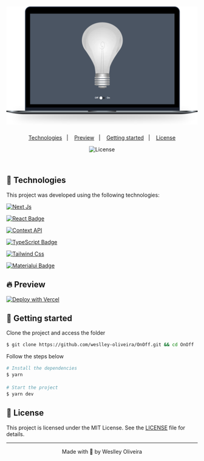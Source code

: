 <h1 align="center">
    <img alt="On Off" title="On Off" src=".github/onOff.svg" />
</h1>

<p align="center">
  <a href="#technologies">Technologies</a>&nbsp;&nbsp;&nbsp;|&nbsp;&nbsp;&nbsp;
  <a href="#-preview">Preview</a>&nbsp;&nbsp;&nbsp;|&nbsp;&nbsp;&nbsp;
  <a href="#-layout">Getting started</a>&nbsp;&nbsp;&nbsp;|&nbsp;&nbsp;&nbsp;  
  <a href="#-license">License</a>
</p>

<p align="center">
  <img  src="https://img.shields.io/static/v1?label=license&message=MIT&color=5965E0&labelColor=121214" alt="License"> 
</p>

<br>

## 🧪 Technologies

This project was developed using the following technologies:

[![Next Js](https://img.shields.io/badge/Next%20Js-000000?style=for-the-badge&logo=next.js&logoColor=white)](https://nextjs.org/)

[![React Badge](https://img.shields.io/badge/React-20232A?style=for-the-badge&logo=react&logoColor=61DAFB)](https://reactjs.org)

[![Context API](https://img.shields.io/badge/Context%20API-20232A?style=for-the-badge&logo=react&logoColor=61DAFB)](https://reactjs.org/docs/context.html)

[![TypeScript Badge](https://img.shields.io/badge/TypeScript-3276E6?style=for-the-badge&logo=typescript&logoColor=white&labelColor=3276E6)](https://www.typescriptlang.org/)

[![Tailwind Css](https://img.shields.io/badge/TailWind%20Css-ffffff?style=for-the-badge&logo=tailwind-css&logoColor=06b6d4)](https://tailwindcss.com/)

[![Materialui Badge](https://img.shields.io/badge/Material--UI-0081CB?style=for-the-badge&logo=material-ui&logoColor=white)](https://material-ui.com/)

## 🔥 Preview

[![Deploy with Vercel](https://vercel.com/button)](https://on-off.vercel.app/)

## 🚀 Getting started

Clone the project and access the folder

```bash
$ git clone https://github.com/weslley-oliveira/OnOff.git && cd OnOff
```

Follow the steps below
```bash
# Install the dependencies
$ yarn

# Start the project
$ yarn dev
```

## 📝 License

This project is licensed under the MIT License. See the [LICENSE](LICENSE.md) file for details.


---
<p align="center">Made with 💜 by Weslley Oliveira</p>

